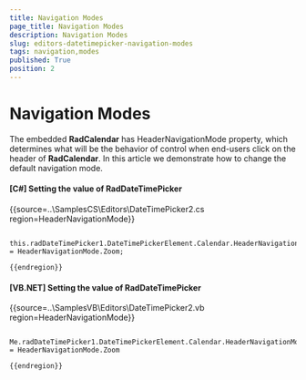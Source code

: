```yaml
---
title: Navigation Modes
page_title: Navigation Modes
description: Navigation Modes
slug: editors-datetimepicker-navigation-modes
tags: navigation,modes
published: True
position: 2
---
```


# Navigation Modes



The embedded __RadCalendar__ has HeaderNavigationMode property, which determines what will be
        the behavior of control when end-users click on the header of __RadCalendar__.
        In this article we demonstrate how to change the default navigation mode.
      

#### __[C#] Setting the value of RadDateTimePicker__

{{source=..\SamplesCS\Editors\DateTimePicker2.cs region=HeaderNavigationMode}}
	
	            this.radDateTimePicker1.DateTimePickerElement.Calendar.HeaderNavigationMode = HeaderNavigationMode.Zoom;
	
	{{endregion}}



#### __[VB.NET] Setting the value of RadDateTimePicker__

{{source=..\SamplesVB\Editors\DateTimePicker2.vb region=HeaderNavigationMode}}
	
	        Me.radDateTimePicker1.DateTimePickerElement.Calendar.HeaderNavigationMode = HeaderNavigationMode.Zoom
	
	{{endregion}}


